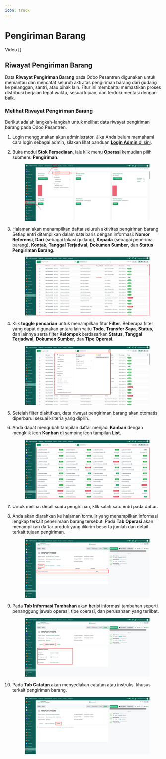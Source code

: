 ```yaml
---
icon: truck
---
```


# Pengiriman Barang

Video \[]

## Riwayat Pengiriman Barang

Data **Riwayat Pengiriman Barang** pada Odoo Pesantren digunakan untuk memantau dan mencatat seluruh aktivitas pengiriman barang dari gudang ke pelanggan, santri, atau pihak lain. Fitur ini membantu memastikan proses distribusi berjalan tepat waktu, sesuai tujuan, dan terdokumentasi dengan baik.

### Melihat Riwayat Pengiriman Barang

Berikut adalah langkah-langkah untuk melihat data riwayat pengiriman barang pada Odoo Pesantren.

1. Login menggunakan akun administrator. Jika Anda belum memahami cara login sebagai admin, silakan lihat panduan [**Login Admin** di sini](../../panduan-login/login-admin.md).
2.  Buka modul **Stok Persediaan**, lalu klik menu **Operasi** kemudian pilih submenu **Pengiriman**.

    <figure><img src="../../.gitbook/assets/images-668 (1).png" alt=""><figcaption></figcaption></figure>


3.  Halaman akan menampilkan daftar seluruh aktivitas pengiriman barang. Setiap entri ditampilkan dalam satu baris dengan informasi: **Nomor** **Referensi**, **Dari** (sebagai lokasi gudang), **Kepada** (sebagai penerima barang), **Kontak**, **Tanggal Terjadwal**, **Dokumen Sumber**, dan **Status Pengiriman Barang**.

    <figure><img src="../../.gitbook/assets/images-669 (1).png" alt=""><figcaption></figcaption></figure>


4.  Klik **toggle pencarian** untuk menampilkan fitur **Filter**. Beberapa filter yang dapat digunakan antara lain yaitu **Todo**, **Transfer Saya**, **Status**, dan lainnya serta filter **Kelompok** berdasarkan **Status**, **Tanggal Terjadwal**, **Dokumen Sumber**, dan **Tipe Operasi**.

    <figure><img src="../../.gitbook/assets/images-670 (1).png" alt=""><figcaption></figcaption></figure>


5. Setelah filter diaktifkan, data riwayat pengiriman barang akan otomatis diperbarui sesuai kriteria yang dipilih.
6.  Anda dapat mengubah tampilan daftar menjadi **Kanban** dengan mengklik icon **Kanban** di samping icon tampilan **List**.

    <figure><img src="../../.gitbook/assets/images-671.png" alt=""><figcaption></figcaption></figure>


7. Untuk melihat detail suatu pengiriman, klik salah satu entri pada daftar.
8.  Anda akan diarahkan ke halaman formulir yang menampilkan informasi lengkap terkait penerimaan barang tersebut. Pada **Tab Operasi** akan menampilkan daftar produk yang dikirim beserta jumlah dan detail terkait tujuan pengiriman.

    <figure><img src="../../.gitbook/assets/images-672.png" alt=""><figcaption></figcaption></figure>


9.  Pada **Tab Informasi Tambahan** akan **b**erisi informasi tambahan seperti penanggung jawab operasi, tipe operasi, dan perusahaan yang terlibat.

    <figure><img src="../../.gitbook/assets/images-673.png" alt=""><figcaption></figcaption></figure>


10. Pada **Tab Catatan** akan menyediakan catatan atau instruksi khusus terkait pengiriman barang.

    <figure><img src="../../.gitbook/assets/images-674.png" alt=""><figcaption></figcaption></figure>
